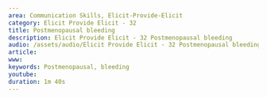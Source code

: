 ```yaml
---
area: Communication Skills, Elicit-Provide-Elicit
category: Elicit Provide Elicit - 32
title: Postmenopausal bleeding
description: Elicit Provide Elicit - 32 Postmenopausal bleeding
audio: /assets/audio/Elicit Provide Elicit - 32 Postmenopausal bleeding - MQ.mp3
article: 
www: 
keywords: Postmenopausal, bleeding
youtube: 
duration: 1m 40s
--- 
```

